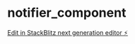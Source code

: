 # notifier_component

[Edit in StackBlitz next generation editor ⚡️](https://stackblitz.com/~/github.com/Bharathbandi96/notifier_component)